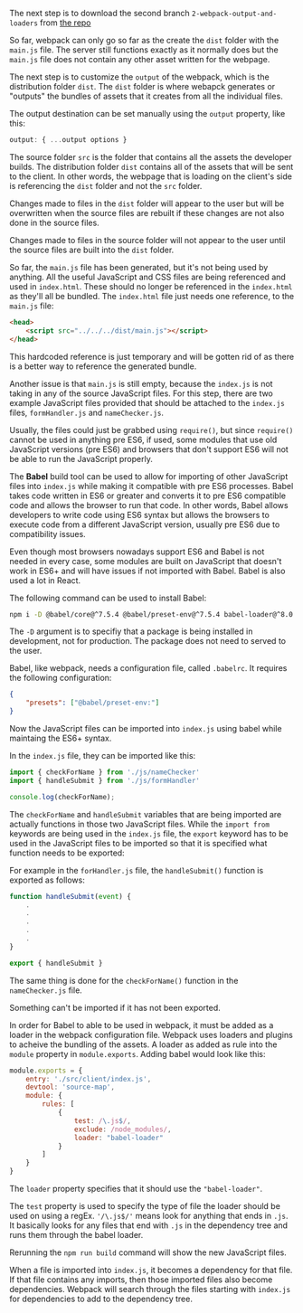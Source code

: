 The next step is to download the second branch `2-webpack-output-and-loaders` from [the repo](https://github.com/udacity/fend-webpack-content/tree/3-webpack-output-and-loaders)

So far, webpack can only go so far as the create the `dist` folder with the `main.js` file. The server still functions exactly as it normally does but the `main.js` file does not contain any other asset written for the webpage.

The next step is to customize the `output` of the webpack, which is the distribution folder `dist`. The `dist` folder is where webapck generates or "outputs" the bundles of assets that it creates from all the individual files.

The output destination can be set manually using the `output` property, like this:

```js
output: { ...output options }
```

The source folder `src` is the folder that contains all the assets the developer builds. The distribution folder `dist` contains all of the assets that will be sent to the client. In other words, the webpage that is loading on the client's side is referencing the `dist` folder and not the `src` folder.

Changes made to files in the `dist` folder will appear to the user but will be overwritten when the source files are rebuilt if these changes are not also done in the source files.

Changes made to files in the source folder will not appear to the user until the source files are built into the `dist` folder.

So far, the `main.js` file has been generated, but it's not being used by anything. All the useful JavaScript and CSS files are being referenced and used in `index.html`. These should no longer be referenced in the `index.html` as they'll all be bundled. The `index.html` file just needs one reference, to the `main.js` file:

```html
<head>
    <script src="../../../dist/main.js"></script>
</head>
```

This hardcoded reference is just temporary and will be gotten rid of as there is a better way to reference the generated bundle.


Another issue is that `main.js` is still empty, because the `index.js` is not taking in any of the source JavaScript files. For this step, there are two example JavaScript files provided that should be attached to the `index.js` files, `formHandler.js` and `nameChecker.js`.

Usually, the files could just be grabbed using `require()`, but since `require()` cannot be used in anything pre ES6, if used, some modules that use old JavaScript versions (pre ES6) and browsers that don't support ES6 will not be able to run the JavaScript properly.

The **Babel** build tool can be used to allow for importing of other JavaScript files into `index.js` while making it compatible with pre ES6 processes. Babel takes code written in ES6 or greater and converts it to pre ES6 compatible code and allows the browser to run that code. In other words, Babel allows developers to write code using ES6 syntax but allows the browsers to execute code from a different JavaScript version, usually pre ES6 due to compatibility issues.

Even though most browsers nowadays support ES6 and Babel is not needed in every case, some modules are built on JavaScript that doesn't work in ES6+ and will have issues if not imported with Babel. Babel is also used a lot in React.

The following command can be used to install Babel:

```bash
npm i -D @babel/core@^7.5.4 @babel/preset-env@^7.5.4 babel-loader@^8.0.6
```

The `-D` argument is to specifiy that a package is being installed in development, not for production. The package does not need to served to the user.

Babel, like webpack, needs a configuration file, called `.babelrc`. It requires the following configuration:

```json
{
    "presets": ["@babel/preset-env:"]
}
```

Now the JavaScript files can be imported into `index.js` using babel while maintaing the ES6+ syntax.

In the `index.js` file, they can be imported like this:

```js
import { checkForName } from './js/nameChecker'
import { handleSubmit } from './js/formHandler'

console.log(checkForName);
```

The `checkForName` and `handleSubmit` variables that are being imported are actually functions in those two JavaScript files. While the `import from` keywords are being used in the `index.js` file, the `export` keyword has to be used in the JavaScript files to be imported so that it is specified what function needs to be exported:


For example in the `forHandler.js` file, the `handleSubmit()` function is exported as follows:

```js
function handleSubmit(event) {
    .
    .
    .
    .
    .
}

export { handleSubmit }
```

The same thing is done for the `checkForName()` function in the `nameChecker.js` file.

Something can't be imported if it has not been exported.


In order for Babel to able to be used in webpack, it must be added as a loader in the webpack configuration file. Webpack uses loaders and plugins to acheive the bundling of the assets. A loader as added as rule into the `module` property in `module.exports`. Adding babel would look like this:

```js
module.exports = {
    entry: './src/client/index.js',
    devtool: 'source-map',
    module: {
        rules: [
            {
                test: /\.js$/,
                exclude: /node_modules/,
                loader: "babel-loader"
            }
        ]
    }
}
```

The `loader` property specifies that it should use the `"babel-loader"`.

The `test` property is used to specify the type of file the loader should be used on using a regEx. `'/\.js$/'` means look for anything that ends in `.js`. It basically looks for any files that end with `.js` in the dependency tree and runs them through the babel loader.

Rerunning the `npm run build` command will show the new JavaScript files.

When a file is imported into `index.js`, it becomes a dependency for that file. If that file contains any imports, then those imported files also become dependencies. Webpack will search through the files starting with `index.js` for dependencies to add to the dependency tree.